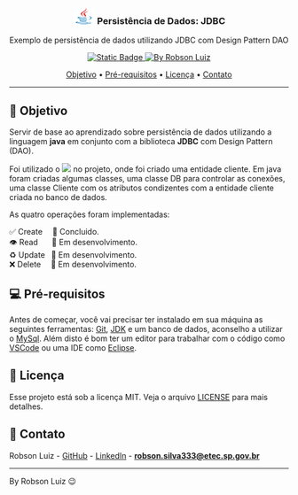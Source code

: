 <h3 align="center">
         <img alt="logo java" height="30" width="40" src="https://raw.githubusercontent.com/devicons/devicon/master/icons/java/java-original.svg"> Persistência de Dados: JDBC 
 
</h3>

<p align="center">Exemplo de persistência de dados utilizando JDBC com Design Pattern DAO</p>

<p align="center">
  <a href="https://www.linkedin.com/in/robson-lsilva/">
      <img alt="Static Badge" src="https://img.shields.io/badge/build-Robson%20Luiz-0e76a8?logo=linkedin&logoColor=white&label=By&labelColor=0e76a8">

  </a>
  <a href="https://github.com/RobsonLSilva/jdbc-basico-java/blob/master/LICENSE.md">
      <img alt="By Robson Luiz" src="https://img.shields.io/github/license/RobsonLSilva/jdbc-basico-java.svg?colorB=ff0000">
  </a> 
  
</p>

<p align="center">
 <a href="#objetivo">Objetivo</a> •
 <a href="#pre_riquisito">Pré-requisitos</a> •
 <a href="#licença">Licença</a> • 
 <a href="#contato">Contato</a>
</p>

<hr>

## :dart: Objetivo <a name="objetivo"></a>
<p>
Servir de base ao aprendizado sobre persistência de dados utilizando a linguagem <strong>java</strong> em conjunto com a biblioteca <strong>JDBC</strong> com Design Pattern (DAO).
</p>
<p>
Foi utilizado o <a href="https://www.mysql.com/"><img src="https://img.shields.io/static/v1?label=Banco de dados&message=Mysql&color=white&style=plastic&logo=mysql&logoColor=white"/></a> no projeto, onde foi criado uma entidade cliente. Em java foram criadas algumas classes, uma classe DB para controlar as conexões, uma classe Cliente com os atributos condizentes com a entidade cliente criada no banco de dados.
</p>
<p>
As quatro operações foram implementadas:
<li style="list-style-type: none;">✅  Create  &emsp;🚀 Concluido.</li>
<li style="list-style-type: none;">👁️  Read    &emsp;&ensp;🚧 Em desenvolvimento.</li>
<li style="list-style-type: none;">♻️  Update  &ensp;🚧 Em desenvolvimento.</li>
<li style="list-style-type: none;">❌  Delete  &emsp;🚧 Em desenvolvimento.</li>
</p>


## :computer: Pré-requisitos <a name="pre_riquisito"></a>

Antes de começar, você vai precisar ter instalado em sua máquina as seguintes ferramentas:
[Git](https://git-scm.com), [JDK](https://www.oracle.com/java/technologies/downloads/) e um banco de dados, aconselho a utilizar o [MySql](https://www.mysql.com/). 
Além disto é bom ter um editor para trabalhar com o código como [VSCode](https://code.visualstudio.com/) ou uma IDE como [Eclipse](https://www.eclipse.org/downloads/).
<!--
## :clapper: Tela(s) <a name="telas"/></a>

 ![Tela](https://github.com/RobsonLSilva/jdbc-basico-java/blob/master/assets/tabela_clientes.png)

![Tela](https://github.com/RobsonLSilva/jdbc-basico-java/blob/master/assets/teste_crud.png)
-->

## :memo: Licença <a name="licenca"></a>

Esse projeto está sob a licença MIT. Veja o arquivo [LICENSE](LICENSE) para mais detalhes.

## :email: Contato <a name="contato"></a>

Robson Luiz - [GitHub](https://github.com/RobsonLSilva) - [LinkedIn](https://www.linkedin.com/in/robson-lsilva/) - **robson.silva333@etec.sp.gov.br**

---

By Robson Luiz :wink: